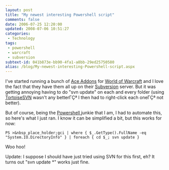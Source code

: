 ```yaml
---
layout: post
title: "My newest interesting Powershell script"
comments: false
date: 2006-07-25 12:20:00
updated: 2008-07-06 10:51:27
categories:
 - Technology
tags:
 - powershell
 - warcraft
 - subversion
subtext-id: 041b873e-bb90-4fa1-a8bb-29ed25750580
alias: /blog/My-newest-interesting-Powershell-script.aspx
---
```



I've started running a bunch of [Ace Addons](http://www.wowace.com/) for [World of Warcraft](http://www.worldofwarcraft.com/) and I love the fact that they have them all up on their [Subversion](http://svn.tigris.org/) server. But it was getting annoying having to do "svn update" on each and every folder (using [TortoiseSVN](http://tortoisesvn.tigris.org/) wasn't any betterΓÇª I then had to right-click each oneΓÇª not better). 

But of course, being the [Powershell ](http://www.microsoft.com/powershell)junkie that I am, I had to automate this, so here's what I just ran. I know it can be simplified a bit, but this works for now: 

`PS >&nbsp_place_holder;gci | where { $_.GetType().FullName -eq "System.IO.DirectoryInfo" } | foreach { cd $_; svn update }`

Woo hoo! 

Update: I suppose I should have just tried using SVN for this first, eh? It turns out "svn update *" works just fine. 
